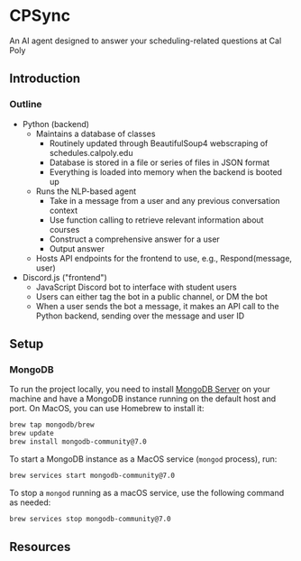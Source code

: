 # CPSync

An AI agent designed to answer your scheduling-related questions at Cal Poly

## Introduction

### Outline

- Python (backend)
  - Maintains a database of classes
    - Routinely updated through BeautifulSoup4 webscraping of
      schedules.calpoly.edu
    - Database is stored in a file or series of files in JSON format
    - Everything is loaded into memory when the backend is booted up
  - Runs the NLP-based agent
    - Take in a message from a user and any previous conversation context
    - Use function calling to retrieve relevant information about courses
    - Construct a comprehensive answer for a user
    - Output answer
  - Hosts API endpoints for the frontend to use, e.g., Respond(message, user)
- Discord.js ("frontend")
  - JavaScript Discord bot to interface with student users
  - Users can either tag the bot in a public channel, or DM the bot
  - When a user sends the bot a message, it makes an API call to the Python
    backend, sending over the message and user ID

## Setup

### MongoDB

To run the project locally, you need to install [MongoDB Server](https://www.mongodb.com/docs/manual/installation/) on your machine and have a MongoDB instance running on the default host and port. On MacOS, you can use Homebrew to install it:

```bash
brew tap mongodb/brew
brew update
brew install mongodb-community@7.0
```

To start a MongoDB instance as a MacOS service (`mongod` process), run:

```bash
brew services start mongodb-community@7.0
```

To stop a `mongod` running as a macOS service, use the following command as needed:

```bash
brew services stop mongodb-community@7.0
```

## Resources

